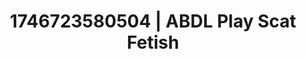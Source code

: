 ---
categories:
- Tasteful nudity
- AI-generated
- Softcore surrealism
- Cosplay
- Erotic duality
- ASMR
- Delicate restraint
- Dirty mind games
image: /assets/images/1746723580504.jpg
layout: post
seo:
  description: Featured content with high-quality ABDL Play, Scat Fetish. HD images
    available.
  keywords: ABDL Play, Scat Fetish
  og_image: /assets/images/1746723580504.jpg
  schema_type: VisualArtwork
tags:
- ABDL Play
- '#1746723580504'
- Scat Fetish
title: 1746723580504 | ABDL Play Scat Fetish
---